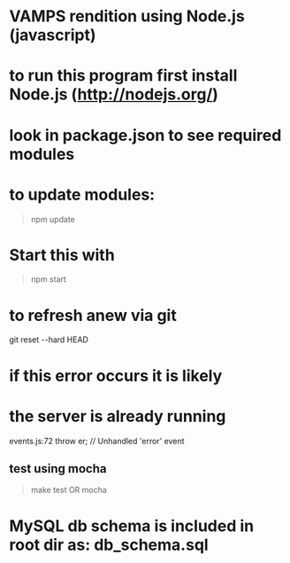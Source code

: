 # VAMPS rendition using Node.js (javascript)

# to run this program first install Node.js (http://nodejs.org/)
# look in package.json to see required modules
# to update modules:
> npm update

# Start this with
> npm start

# to refresh anew via git
git reset --hard HEAD

#  if this error occurs it is likely
# the server is already running
events.js:72
        throw er; // Unhandled 'error' event

## test using mocha
> make test
OR
> mocha

# MySQL db schema is included in root dir as: db_schema.sql